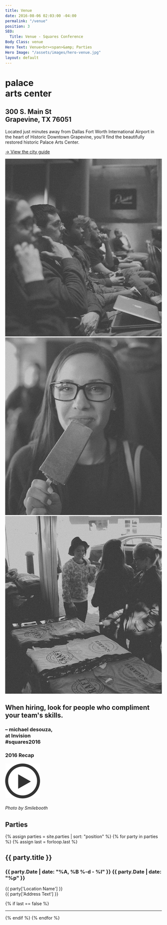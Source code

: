```yaml
---
title: Venue
date: 2016-08-06 02:03:00 -04:00
permalink: "/venue"
position: 3
SEO:
  Title: Venue - Squares Conference
Body Class: venue
Hero Text: Venue<br><span>&amp; Parties
Hero Image: "/assets/images/hero-venue.jpg"
layout: default
---
```


<div class="section pad-t-120 pad-b-140">
	<div class="venue-wrap">
		<div class="left ta-right">
			<h1>palace<br>arts center</h1>
		</div>
		<div class="right">
			<h2>300 S. Main St<br>Grapevine, TX 76051</h2>
			<p>Located just minutes away from Dallas Fort Worth International Airport in the heart of Historic Downtown Grapevine, you'll find the beautifully restored historic Palace Arts Center.</p>
			<p><a href="/city-guide" class="small-titles">→ View the city guide</a>
		</div>
		<div class="push"></div>
	</div>
</div>


<div class="triple">
	<img src="/assets/images/venue-1.jpg" alt="Squares Venue Pic" />
	<img src="/assets/images/venue-2.jpg" alt="Squares Venue Pic" />
	<img src="/assets/images/venue-3.jpg" alt="Squares Venue Pic" />
</div>

<div class="section pad-tb-180">
	<div class="quote ta-right right">
		<h2>When hiring, look for people who compliment your team's skills.</h2>
		<h3 class="small">– michael desouza,<br /><span>at Invision<br />#squares2016</span></h3>
	</div>
	<div class="recap-wrap right marg-t-140 marg-r-80">
		<h3>2016 Recap</h3>
		<a href="https://vimeo.com/168680241" class="popup-video"><img src="/assets/images/btn-play.png" alt="Play 2016 Recap Video" /></a>
	</div>
	<div class="push"></div>
</div>

<div class="double relative">
	<div class="left bg-image relative" style="background-image: url(/assets/images/bg-parties.jpg);">
		<h6 class="rotate bbb">Photo by Smilebooth</h6>
	</div>
	<div class="right relative">
		<h2 class="small-titles red rotate-right up">Parties</h2>
		<div class="absolute bs pad-120">
			{% assign parties = site.parties | sort: "position" %}
			{% for party in parties %}
				{% assign last = forloop.last %}
				<div class="parties">
					<h2>{{ party.title }}</h2>
					<h3 class="small-titles">{{ party.Date | date: "%A, %B %-d - %I" }} {{ party.Date | date: "%p" }}</h3>
					<p>{{ party['Location Name'] }}<br />{{ party['Address Text'] }}</p>
				</div>
				{% if last == false %}
				<hr class="marg-b-40 marg-t-40 divider ta-left" />
				{% endif %}
			{% endfor %}
		</div>
	</div>
	<div class="push"></div>
</div>